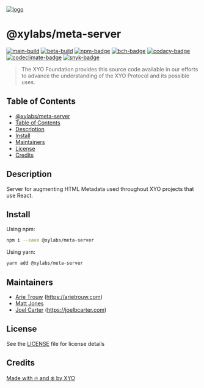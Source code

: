 [![logo][]][logo-link]

# @xylabs/meta-server

[![main-build][]][main-build-link]
[![beta-build][]][beta-build-link]
[![npm-badge][]][npm-link]
[![bch-badge][]][bch-link]
[![codacy-badge][]][codacy-link]
[![codeclimate-badge][]][codeclimate-link]
[![snyk-badge][]][snyk-link]

> The XYO Foundation provides this source code available in our efforts to
> advance the understanding of the XYO Protocol and its possible uses.

## Table of Contents

  - [@xylabs/meta-server](#xylabsmeta-server)
  - [Table of Contents](#table-of-contents)
  - [Description](#description)
  - [Install](#install)
  - [Maintainers](#maintainers)
  - [License](#license)
  - [Credits](#credits)

## Description

Server for augmenting HTML Metadata used throughout XYO projects that use React.

## Install

Using npm:

```sh
npm i --save @xylabs/meta-server
```

Using yarn:

```sh
yarn add @xylabs/meta-server
```

## Maintainers

  - [Arie Trouw](https://github.com/arietrouw) (<https://arietrouw.com>)
  - [Matt Jones](https://github.com/jonesmac)
  - [Joel Carter](https://github.com/joelbcarter) (<https://joelbcarter.com>)

## License

See the [LICENSE](LICENSE) file for license details

## Credits

[Made with 🔥 and ❄️ by XYO](https://xyo.network)

[logo]: https://cdn.xy.company/img/brand/XYPersistentCompany_Logo_Icon_Colored.svg
[logo-link]: https://xylabs.com
[main-build]: https://github.com/xylabs/sdk-meta-server-nodejs/actions/workflows/build-main.yml/badge.svg
[main-build-link]: https://github.com/xylabs/sdk-meta-server-nodejs/actions/workflows/build-main.yml
[beta-build]: https://github.com/xylabs/sdk-meta-server-nodejs/actions/workflows/build-beta.yml/badge.svg
[beta-build-link]: https://github.com/xylabs/sdk-meta-server-nodejs/actions/workflows/build-beta.yml
[npm-badge]: https://img.shields.io/npm/v/@xylabs/meta-server.svg
[npm-link]: https://www.npmjs.com/package/@xylabs/meta-server
[bch-badge]: https://bettercodehub.com/edge/badge/xylabs/sdk-meta-server-nodejs?branch=main
[bch-link]: https://bettercodehub.com/results/xylabs/sdk-meta-server-nodejs
[codacy-badge]: https://app.codacy.com/project/badge/Grade/7ca145c4ea064ced8d10e1c5841b36b3
[codacy-link]: https://www.codacy.com/gh/xylabs/sdk-meta-server-nodejs/dashboard?utm_source=github.com&utm_medium=referral&utm_content=xylabs/sdk-meta-server-nodejs&utm_campaign=Badge_Grade
[codeclimate-badge]: https://api.codeclimate.com/v1/badges/c8c1d92fc4d69d19adfd/maintainability
[codeclimate-link]: https://codeclimate.com/github/xylabs/sdk-meta-server-nodejs/maintainability
[snyk-badge]: https://snyk.io/test/github/xylabs/sdk-meta-server-nodejs/badge.svg?targetFile=package.json
[snyk-link]: https://snyk.io/test/github/xylabs/sdk-meta-server-nodejs?targetFile=package.json
